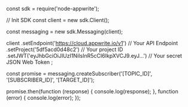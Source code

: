 const sdk = require('node-appwrite');

// Init SDK
const client = new sdk.Client();

const messaging = new sdk.Messaging(client);

client
    .setEndpoint('https://cloud.appwrite.io/v1') // Your API Endpoint
    .setProject('5df5acd0d48c2') // Your project ID
    .setJWT('eyJhbGciOiJIUzI1NiIsInR5cCI6IkpXVCJ9.eyJ...') // Your secret JSON Web Token
;

const promise = messaging.createSubscriber('[TOPIC_ID]', '[SUBSCRIBER_ID]', '[TARGET_ID]');

promise.then(function (response) {
    console.log(response);
}, function (error) {
    console.log(error);
});
